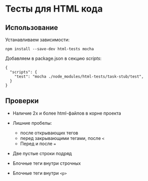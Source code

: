 # Тесты для HTML кода

## Использование

Устанавливаем зависимости:

```
npm install --save-dev html-tests mocha
```

Добавляем в package.json в секцию _scripts_: 

```
{
  "scripts": {
    "test": "mocha ./node_modules/html-tests/task-stub/test",
  }
}
```

## Проверки

* Наличие 2х и более html-файлов в корне проекта

* Лишние пробелы:

  * после открывающих тегов
  * перед закрывающими тегами, после `<`
  * Перед и после `=`

* Две пустые строки подряд

* Блочные теги внутри строчных

* Блочные теги внутри `<p>`
